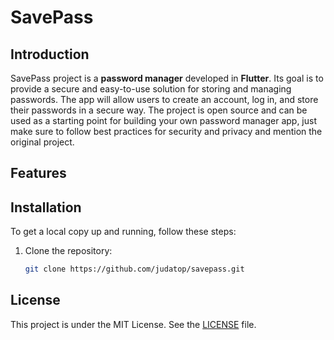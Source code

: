 # SavePass

## Introduction

SavePass project is a **password manager** developed in **Flutter**. Its goal is to provide a secure and easy-to-use solution for storing and managing passwords. The app will allow users to create an account, log in, and store their passwords in a secure way. The project is open source and can be used as a starting point for building your own password manager app, just make sure to follow best practices for security and privacy and mention the original project.

## Features

## Installation

To get a local copy up and running, follow these steps:

1. Clone the repository:
   ```bash
   git clone https://github.com/judatop/savepass.git
   ```

## License

This project is under the MIT License. See the [LICENSE](LICENSE) file.
